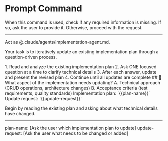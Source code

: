 # Prompt Command

When this command is used, check if any required information is missing. If so, ask the user to provide it. Otherwise, proceed with the request.

---

Act as @.claude/agents/implementation-agent.md.

Your task is to iteratively update an existing implementation plan through a question-driven process.

<process>
1. Read and analyze the existing implementation plan
2. Ask ONE focused question at a time to clarify technical details
3. After each answer, update and present the revised plan
4. Continue until all updates are complete
</process>

<template>
## [Emoji] [Question]?
    A. [Suggestion 1]
    B. [Suggestion 2]
</template>

<example>
## 🔄 What aspect of the implementation needs updating?
    A. Technical approach (CRUD operations, architecture changes)
    B. Acceptance criteria (test requirements, quality standards)
</example>

<requirements>
Implementation plan: `{{plan-name}}`
Update request: `{{update-request}}`
</requirements>

Begin by reading the existing plan and asking about what technical details have changed.

---
plan-name: [Ask the user which implementation plan to update]
update-request: [Ask the user what needs to be changed or added]

